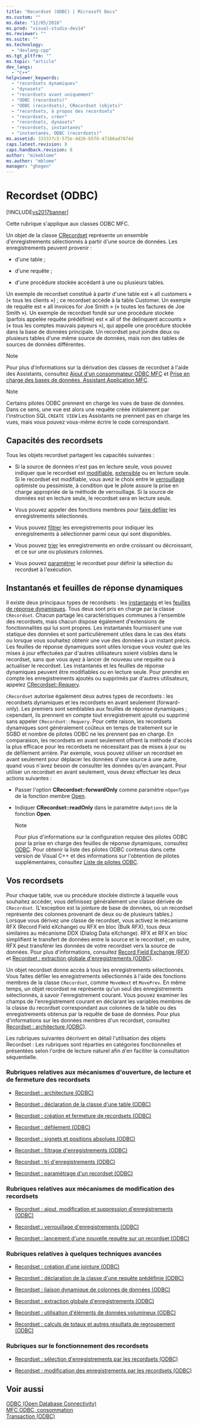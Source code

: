 ```yaml
---
title: "Recordset (ODBC) | Microsoft Docs"
ms.custom: ""
ms.date: "12/05/2016"
ms.prod: "visual-studio-dev14"
ms.reviewer: ""
ms.suite: ""
ms.technology: 
  - "devlang-cpp"
ms.tgt_pltfrm: ""
ms.topic: "article"
dev_langs: 
  - "C++"
helpviewer_keywords: 
  - "recordsets dynamiques"
  - "dynasets"
  - "recordsets avant uniquement"
  - "ODBC (recordsets)"
  - "ODBC (recordsets), CRecordset (objets)"
  - "recordsets, à propos des recordsets"
  - "recordsets, créer"
  - "recordsets, dynasets"
  - "recordsets, instantanés"
  - "instantanés, ODBC (recordsets)"
ms.assetid: 333337c5-575e-4d26-b5f6-47166ad7874d
caps.latest.revision: 8
caps.handback.revision: 8
author: "mikeblome"
ms.author: "mblome"
manager: "ghogen"
---
```

# Recordset (ODBC)
[!INCLUDE[vs2017banner](../../assembler/inline/includes/vs2017banner.md)]

Cette rubrique s'applique aux classes ODBC MFC.  
  
 Un objet de la classe [CRecordset](../../mfc/reference/crecordset-class.md) représente un ensemble d'enregistrements sélectionnés à partir d'une source de données.  Les enregistrements peuvent provenir :  
  
-   d'une table ;  
  
-   d'une requête ;  
  
-   d'une procédure stockée accédant à une ou plusieurs tables.  
  
 Un exemple de recordset constitué à partir d'une table est « all customers » \(« tous les clients »\) ; ce recordset accède à la table Customer.  Un exemple de requête est « all invoices for Joe Smith » \(« toutes les factures de Joe Smith »\). Un exemple de recordset fondé sur une procédure stockée \(parfois appelée requête prédéfinie\) est « all of the delinquent accounts » \(« tous les comptes mauvais payeurs »\), qui appelle une procédure stockée dans la base de données principale.  Un recordset peut joindre deux ou plusieurs tables d'une même source de données, mais non des tables de sources de données différentes.  
  
> [!NOTE]
>  Pour plus d'informations sur la dérivation des classes de recordset à l'aide des Assistants, consultez [Ajout d'un consommateur ODBC MFC](../../mfc/reference/adding-an-mfc-odbc-consumer.md) et [Prise en charge des bases de données, Assistant Application MFC](../../mfc/reference/database-support-mfc-application-wizard.md).  
  
> [!NOTE]
>  Certains pilotes ODBC prennent en charge les vues de base de données.  Dans ce sens, une vue est alors une requête créée initialement par l'instruction SQL `CREATE VIEW` Les Assistants ne prennent pas en charge les vues, mais vous pouvez vous\-même écrire le code correspondant.  
  
##  <a name="_core_recordset_capabilities"></a> Capacités des recordsets  
 Tous les objets recordset partagent les capacités suivantes :  
  
-   Si la source de données n'est pas en lecture seule, vous pouvez indiquer que le recordset est [modifiable](../../data/odbc/recordset-adding-updating-and-deleting-records-odbc.md), [extensible](../../data/odbc/recordset-adding-updating-and-deleting-records-odbc.md) ou en lecture seule.  Si le recordset est modifiable, vous avez le choix entre le [verrouillage](../../data/odbc/recordset-locking-records-odbc.md) optimiste ou pessimiste, à condition que le pilote assure la prise en charge appropriée de la méthode de verrouillage.  Si la source de données est en lecture seule, le recordset sera en lecture seule.  
  
-   Vous pouvez appeler des fonctions membres pour [faire défiler](../../data/odbc/recordset-scrolling-odbc.md) les enregistrements sélectionnés.  
  
-   Vous pouvez [filtrer](../../data/odbc/recordset-filtering-records-odbc.md) les enregistrements pour indiquer les enregistrements à sélectionner parmi ceux qui sont disponibles.  
  
-   Vous pouvez [trier](../../data/odbc/recordset-sorting-records-odbc.md) les enregistrements en ordre croissant ou décroissant, et ce sur une ou plusieurs colonnes.  
  
-   Vous pouvez [paramétrer](../../data/odbc/recordset-parameterizing-a-recordset-odbc.md) le recordset pour définir la sélection du recordset à l'exécution.  
  
##  <a name="_core_snapshots_and_dynasets"></a> Instantanés et feuilles de réponse dynamiques  
 Il existe deux principaux types de recordsets : les [instantanés](../../data/odbc/snapshot.md) et les [feuilles de réponse dynamiques](../../data/odbc/dynaset.md).  Tous deux sont pris en charge par la classe `CRecordset`.  Chacun partage les caractéristiques communes à l'ensemble des recordsets, mais chacun dispose également d'extensions de fonctionnalités qui lui sont propres.  Les instantanés fournissent une vue statique des données et sont particulièrement utiles dans le cas des états ou lorsque vous souhaitez obtenir une vue des données à un instant précis.  Les feuilles de réponse dynamiques sont utiles lorsque vous voulez que les mises à jour effectuées par d'autres utilisateurs soient visibles dans le recordset, sans que vous ayez à lancer de nouveau une requête ou à actualiser le recordset.  Les instantanés et les feuilles de réponse dynamiques peuvent être modifiables ou en lecture seule.  Pour prendre en compte les enregistrements ajoutés ou supprimés par d'autres utilisateurs, appelez [CRecordset::Requery](../Topic/CRecordset::Requery.md).  
  
 `CRecordset` autorise également deux autres types de recordsets : les recordsets dynamiques et les recordsets en avant seulement \(forward\-only\).  Les premiers sont semblables aux feuilles de réponse dynamiques ; cependant, ils prennent en compte tout enregistrement ajouté ou supprimé sans appeler `CRecordset::Requery`.  Pour cette raison, les recordsets dynamiques sont généralement coûteux en temps de traitement sur le SGBD et nombre de pilotes ODBC ne les prennent pas en charge.  En comparaison, les recordsets en avant seulement offrent la méthode d'accès la plus efficace pour les recordsets ne nécessitant pas de mises à jour ou de défilement arrière.  Par exemple, vous pouvez utiliser un recordset en avant seulement pour déplacer les données d'une source à une autre, quand vous n'avez besoin de consulter les données qu'en avançant.  Pour utiliser un recordset en avant seulement, vous devez effectuer les deux actions suivantes :  
  
-   Passer l'option **CRecordset::forwardOnly** comme paramètre `nOpenType` de la fonction membre [Open](../Topic/CRecordset::Open.md).  
  
-   Indiquer **CRecordset::readOnly** dans le paramètre `dwOptions` de la fonction **Open**.  
  
    > [!NOTE]
    >  Pour plus d'informations sur la configuration requise des pilotes ODBC pour la prise en charge des feuilles de réponse dynamiques, consultez [ODBC](../../data/odbc/odbc-basics.md).  Pour obtenir la liste des pilotes ODBC contenus dans cette version de Visual C\+\+ et des informations sur l'obtention de pilotes supplémentaires, consultez [Liste de pilotes ODBC](../../data/odbc/odbc-driver-list.md).  
  
##  <a name="_core_your_recordsets"></a> Vos recordsets  
 Pour chaque table, vue ou procédure stockée distincte à laquelle vous souhaitez accéder, vous définissez généralement une classe dérivée de `CRecordset`. \(L'exception est la jointure de base de données, où un recordset représente des colonnes provenant de deux ou de plusieurs tables.\) Lorsque vous dérivez une classe de recordset, vous activez le mécanisme RFX \(Record Field eXchange\) ou RFX en bloc \(Bulk RFX\), tous deux similaires au mécanisme DDX \(Dialog Data eXchange\).  RFX et RFX en bloc simplifient le transfert de données entre la source et le recordset ; en outre, RFX peut transférer les données de votre recordset vers la source de données.  Pour plus d'informations, consultez [Record Field Exchange \(RFX\)](../../data/odbc/record-field-exchange-rfx.md) et [Recordset : extraction globale d'enregistrements \(ODBC\)](../../data/odbc/recordset-fetching-records-in-bulk-odbc.md).  
  
 Un objet recordset donne accès à tous les enregistrements sélectionnés.  Vous faites défiler les enregistrements sélectionnés à l'aide des fonctions membres de la classe `CRecordset`, comme `MoveNext` et `MovePrev`.  En même temps, un objet recordset ne représente qu'un seul des enregistrements sélectionnés, à savoir l'enregistrement courant.  Vous pouvez examiner les champs de l'enregistrement courant en déclarant les variables membres de la classe du recordset correspondant aux colonnes de la table ou des enregistrements obtenus par la requête de base de données.  Pour plus d'informations sur les données membres d'un recordset, consultez [Recordset : architecture \(ODBC\)](../../data/odbc/recordset-architecture-odbc.md).  
  
 Les rubriques suivantes décrivent en détail l'utilisation des objets Recordset :  Les rubriques sont réparties en catégories fonctionnelles et présentées selon l'ordre de lecture naturel afin d'en faciliter la consultation séquentielle.  
  
### Rubriques relatives aux mécanismes d'ouverture, de lecture et de fermeture des recordsets  
  
-   [Recordset : architecture \(ODBC\)](../../data/odbc/recordset-architecture-odbc.md)  
  
-   [Recordset : déclaration de la classe d'une table \(ODBC\)](../../data/odbc/recordset-declaring-a-class-for-a-table-odbc.md)  
  
-   [Recordset : création et fermeture de recordsets \(ODBC\)](../../data/odbc/recordset-creating-and-closing-recordsets-odbc.md)  
  
-   [Recordset : défilement \(ODBC\)](../../data/odbc/recordset-scrolling-odbc.md)  
  
-   [Recordset : signets et positions absolues \(ODBC\)](../../data/odbc/recordset-bookmarks-and-absolute-positions-odbc.md)  
  
-   [Recordset : filtrage d'enregistrements \(ODBC\)](../../data/odbc/recordset-filtering-records-odbc.md)  
  
-   [Recordset : tri d'enregistrements \(ODBC\)](../../data/odbc/recordset-sorting-records-odbc.md)  
  
-   [Recordset : paramétrage d'un recordset \(ODBC\)](../../data/odbc/recordset-parameterizing-a-recordset-odbc.md)  
  
### Rubriques relatives aux mécanismes de modification des recordsets  
  
-   [Recordset : ajout, modification et suppression d'enregistrements \(ODBC\)](../../data/odbc/recordset-adding-updating-and-deleting-records-odbc.md)  
  
-   [Recordset : verrouillage d'enregistrements \(ODBC\)](../../data/odbc/recordset-locking-records-odbc.md)  
  
-   [Recordset : lancement d'une nouvelle requête sur un recordset \(ODBC\)](../../data/odbc/recordset-requerying-a-recordset-odbc.md)  
  
### Rubriques relatives à quelques techniques avancées  
  
-   [Recordset : création d'une jointure \(ODBC\)](../../data/odbc/recordset-performing-a-join-odbc.md)  
  
-   [Recordset : déclaration de la classe d'une requête prédéfinie \(ODBC\)](../../data/odbc/recordset-declaring-a-class-for-a-predefined-query-odbc.md)  
  
-   [Recordset : liaison dynamique de colonnes de données \(ODBC\)](../../data/odbc/recordset-dynamically-binding-data-columns-odbc.md)  
  
-   [Recordset : extraction globale d'enregistrements \(ODBC\)](../../data/odbc/recordset-fetching-records-in-bulk-odbc.md)  
  
-   [Recordset : utilisation d'éléments de données volumineux \(ODBC\)](../../data/odbc/recordset-working-with-large-data-items-odbc.md)  
  
-   [Recordset : calculs de totaux et autres résultats de regroupement \(ODBC\)](../../data/odbc/recordset-obtaining-sums-and-other-aggregate-results-odbc.md)  
  
### Rubriques sur le fonctionnement des recordsets  
  
-   [Recordset : sélection d'enregistrements par les recordsets \(ODBC\)](../../data/odbc/recordset-how-recordsets-select-records-odbc.md)  
  
-   [Recordset : modification des enregistrements par les recordsets \(ODBC\)](../../data/odbc/recordset-how-recordsets-update-records-odbc.md)  
  
## Voir aussi  
 [ODBC \(Open Database Connectivity\)](../../data/odbc/open-database-connectivity-odbc.md)   
 [MFC ODBC, consommation](../../mfc/reference/adding-an-mfc-odbc-consumer.md)   
 [Transaction \(ODBC\)](../../data/odbc/transaction-odbc.md)